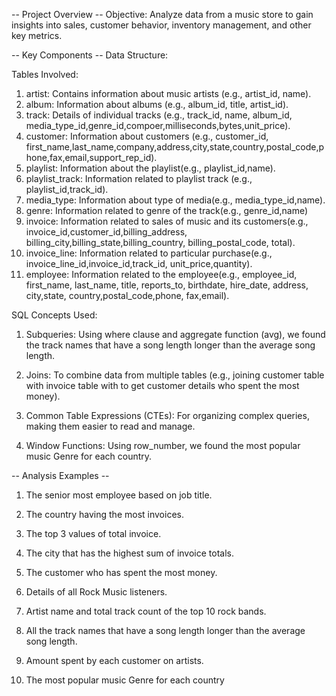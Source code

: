 -- Project Overview --
Objective: Analyze data from a music store to gain insights into sales, customer behavior, inventory management, and other key metrics.

-- Key Components --
Data Structure:

Tables Involved:
1. artist: Contains information about music artists (e.g., artist_id, name).
2. album: Information about albums (e.g., album_id, title, artist_id).
3. track: Details of individual tracks (e.g., track_id, name, album_id, media_type_id,genre_id,compoer,milliseconds,bytes,unit_price).
4. customer: Information about customers (e.g., customer_id, first_name,last_name,company,address,city,state,country,postal_code,phone,fax,email,support_rep_id).
5. playlist: Information about the playlist(e.g., playlist_id,name).
6. playlist_track: Information related to playlist track (e.g., playlist_id,track_id).
7. media_type: Information about type of media(e.g., media_type_id,name).
8. genre: Information related to genre of the track(e.g., genre_id,name)
9. invoice: Information related to sales of music and its customers(e.g., invoice_id,customer_id,billing_address, billing_city,billing_state,billing_country, billing_postal_code, total).
10. invoice_line: Information related to particular purchase(e.g., invoice_line_id,invoice_id,track_id, unit_price,quantity).
11. employee: Information related to the employee(e.g., employee_id, first_name, last_name, title, reports_to, birthdate, hire_date, address, city,state, country,postal_code,phone, fax,email).

    
SQL Concepts Used:
1. Subqueries: Using where clause and aggregate function (avg), we found the track names that have a song length longer than the average song length.

2. Joins: To combine data from multiple tables (e.g., joining customer table with invoice table  with to get customer details who spent the most money).
  
3. Common Table Expressions (CTEs): For organizing complex queries, making them easier to read and manage.
   
4. Window Functions: Using row_number, we found the most popular music Genre for each country.

   
-- Analysis Examples --
1. The senior most employee based on job title.

2. The country having the most invoices.

3. The top 3 values of total invoice.

4. The city that has the highest sum of invoice totals.

5. The customer who has spent the most money.

6. Details of all Rock Music listeners.

7. Artist name and total track count of the top 10 rock bands.

8. All the track names that have a song length longer than the average song length.

9.  Amount spent by each customer on artists.

10. The most popular music Genre for each country

